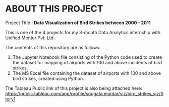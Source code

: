 # ABOUT THIS PROJECT

Project Title : **Data Visualization of Bird Strikes between 2000 - 2011**

This is one of the 4 projects for my 3-month Data Analytics internship with Unified Mentor Pvt. Ltd.

The contents of this repository are as follows:
1. The Jupyter Notebook file consisting of the Python code used to create the dataset for mapping of airports with 100 and above incidents of bird strikes.
2. The MS Excel file containing the dataset of airports with 100 and above bird strikes, created using Python.


The Tableau Public link of this project is also being attached here: https://public.tableau.com/app/profile/sougata.ejardar/viz/bird_strikes_viz/Story1


